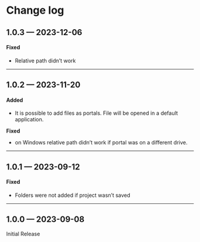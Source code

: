 # Change log

## 1.0.3 — 2023-12-06

#### **Fixed**

* Relative path didn’t work

***

## 1.0.2 — 2023-11-20

#### **Added**

* It is possible to add files as portals. File will be opened in a default application.

**Fixed**

* on Windows relative path didn’t work if portal was on a different drive.

***

## 1.0.1 — 2023-09-12

#### **Fixed**

* Folders were not added if project wasn’t saved

***

## 1.0.0 — 2023-09-08

Initial Release
